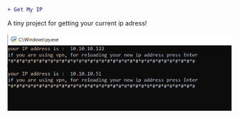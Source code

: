 ```diff
+ Get My IP
```
A tiny project for getting your current ip adress!</br></br>
![](result.PNG)
